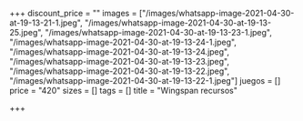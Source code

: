 +++
discount_price = ""
images = ["/images/whatsapp-image-2021-04-30-at-19-13-21-1.jpeg", "/images/whatsapp-image-2021-04-30-at-19-13-25.jpeg", "/images/whatsapp-image-2021-04-30-at-19-13-23-1.jpeg", "/images/whatsapp-image-2021-04-30-at-19-13-24-1.jpeg", "/images/whatsapp-image-2021-04-30-at-19-13-24.jpeg", "/images/whatsapp-image-2021-04-30-at-19-13-23.jpeg", "/images/whatsapp-image-2021-04-30-at-19-13-22.jpeg", "/images/whatsapp-image-2021-04-30-at-19-13-22-1.jpeg"]
juegos = []
price = "420"
sizes = []
tags = []
title = "Wingspan recursos"

+++
